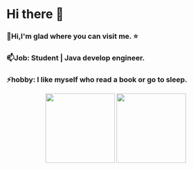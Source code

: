 # Hi there 👋

<!--
**HopeLight/HopeLight** is a ✨ _special_ ✨ repository because its `README.md` (this file) appears on your GitHub profile.

Here are some ideas to get you started:

- 🔭 I’m currently working on ...
- 🌱 I’m currently learning ...
- 👯 I’m looking to collaborate on ...
- 🤔 I’m looking for help with ...
- 💬 Ask me about ...
- 📫 How to reach me: ...
- 😄 Pronouns: ...
- ⚡ Fun fact: ...
-->
### 🤔Hi,I'm glad where you can visit me. ⭐
###
### 📫Job: Student | Java develop engineer.
### ⚡hobby: I like myself who read a book or go to sleep.

<p align="center">
  <img height="160" src="https://github-readme-stats.vercel.app/api/top-langs/?username=HopeLight&theme=react&hide=html,css,dockerfile,shell,Objective-C,cmake,scss,ejs,stylus&count_private=true&show_icons=true&hide_border=true&layout=compact"/>
  
  <img height="160" src="https://github-readme-stats.vercel.app/api?username=HopeLight&count_private=true&show_icons=true&theme=onedark&include_all_commits=true&hide_border=true"/>
</p>
